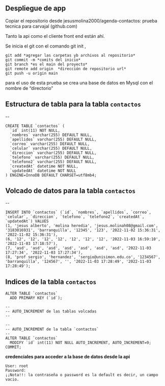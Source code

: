 ## Despliegue de app

Copiar el repositorio desde jesusmolina2000/agenda-contactos: prueba tecnica para carvajal (github.com)

Tanto la api como el cliente front end están ahí.

Se inicia el git con el comando git init , 
```
git add *agregar las carpetas yb archivos al repositorio*
git commit -m *comits del inicio*
git branch *es el main del proyecto*
git remote add origin  *dirección de repositorio url*
git push -u origin main 
```


para el uso de esta prueba se crea una base de datos en Mysql con el nombre de “directorio”



## Estructura de tabla para la tabla `contactos`
--
```
CREATE TABLE `contactos` (
  `id` int(11) NOT NULL,
  `nombres` varchar(255) DEFAULT NULL,
  `apellidos` varchar(255) DEFAULT NULL,
  `correo` varchar(255) DEFAULT NULL,
  `celular` varchar(255) DEFAULT NULL,
  `direccion` varchar(255) DEFAULT NULL,
  `telefono` varchar(255) DEFAULT NULL,
  `telefono2` varchar(255) DEFAULT NULL,
  `createdAt` datetime NOT NULL,
  `updatedAt` datetime NOT NULL
) ENGINE=InnoDB DEFAULT CHARSET=utf8mb4;
```
## Volcado de datos para la tabla `contactos`
--
```
INSERT INTO `contactos` (`id`, `nombres`, `apellidos`, `correo`, `celular`, `direccion`, `telefono`, `telefono2`, `createdAt`, `updatedAt`) VALUES
(1, 'jesus alberto', 'molina heredia', 'jesus.molinah08@gmail.com', '3183016931', 'barranquilla', '12345', '123', '2022-11-02 15:36:31', '2022-11-02 15:36:31'),
(6, '12', '12', '12', '12', '12', '12', '12', '2022-11-03 16:59:10', '2022-11-03 17:18:57'),
(7, 'asd', 'asd', 'asd', 'asd', 'asd', 'asd', 'asd', '2022-11-03 17:27:34', '2022-11-03 17:27:34'),
(8, 'prof sergio', 'hernandez', 'sergio@unisimon.edu.co', '1234567', 'barranquilla', '124567', '', '2022-11-03 17:28:49', '2022-11-03 17:28:49');
```
## Indices de la tabla `contactos`
```
ALTER TABLE `contactos`
  ADD PRIMARY KEY (`id`);

--
-- AUTO_INCREMENT de las tablas volcadas
--

--
-- AUTO_INCREMENT de la tabla `contactos`
--
ALTER TABLE `contactos`
  MODIFY `id` int(11) NOT NULL AUTO_INCREMENT, AUTO_INCREMENT=9;
COMMIT;
```
**credenciales para acceder a la base de datos desde la api**
```
User: root
Password: 
¡¡Nota!!: la contraseña o password es la default es decir, un campo vacio.
```
